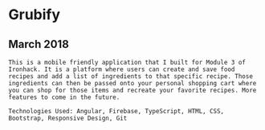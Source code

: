 # Grubify
## March 2018

`This is a mobile friendly application that I built for Module 3 of Ironhack. It is a platform where users can create and save food recipes and add a list of ingredients to that specific recipe. Those ingredients can then be passed onto your personal shopping cart where you can shop for those items and recreate your favorite recipes. More features to come in the future.`

`Technologies Used: Angular, Firebase, TypeScript, HTML, CSS, Bootstrap, Responsive Design, Git`